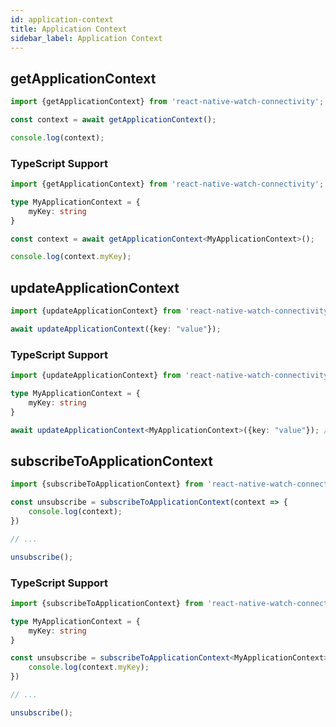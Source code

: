```yaml
---
id: application-context
title: Application Context
sidebar_label: Application Context
---
```


## getApplicationContext

```ts
import {getApplicationContext} from 'react-native-watch-connectivity';

const context = await getApplicationContext();

console.log(context);
```

### TypeScript Support

```ts
import {getApplicationContext} from 'react-native-watch-connectivity';

type MyApplicationContext = {
    myKey: string
}

const context = await getApplicationContext<MyApplicationContext>();

console.log(context.myKey);
```

## updateApplicationContext

```ts
import {updateApplicationContext} from 'react-native-watch-connectivity';

await updateApplicationContext({key: "value"});
```

### TypeScript Support

```ts
import {updateApplicationContext} from 'react-native-watch-connectivity';

type MyApplicationContext = {
    myKey: string
}

await updateApplicationContext<MyApplicationContext>({key: "value"}); // Type error
```

## subscribeToApplicationContext

```ts
import {subscribeToApplicationContext} from 'react-native-watch-connectivity';

const unsubscribe = subscribeToApplicationContext(context => {
    console.log(context);
})

// ...

unsubscribe();
```

### TypeScript Support

```ts
import {subscribeToApplicationContext} from 'react-native-watch-connectivity';

type MyApplicationContext = {
    myKey: string
}

const unsubscribe = subscribeToApplicationContext<MyApplicationContext>(context => {
    console.log(context.myKey);
})

// ...

unsubscribe();
```